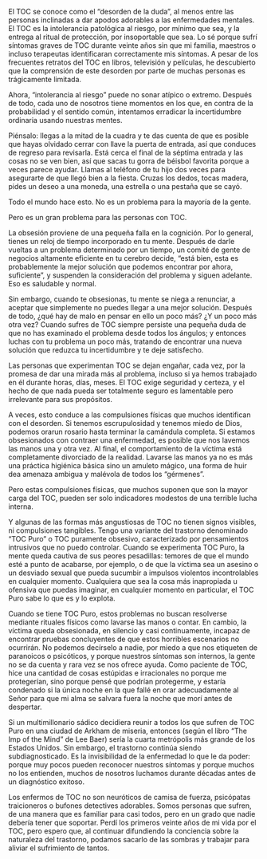 El TOC se conoce como el “desorden de la duda”, al menos entre las personas inclinadas a dar apodos adorables a las enfermedades mentales. El TOC es la intolerancia patológica al riesgo, por mínimo que sea, y la entrega al ritual de protección, por insoportable que sea. Lo sé porque sufrí síntomas graves de TOC durante veinte años sin que mi familia, maestros o incluso terapeutas identificaran correctamente mis síntomas. A pesar de los frecuentes retratos del TOC en libros, televisión y películas, he descubierto que la comprensión de este desorden por parte de muchas personas es trágicamente limitada.

Ahora, “intolerancia al riesgo” puede no sonar atípico o extremo. Después de todo, cada uno de nosotros tiene momentos en los que, en contra de la probabilidad y el sentido común, intentamos erradicar la incertidumbre ordinaria usando nuestras mentes.

Piénsalo: llegas a la mitad de la cuadra y te das cuenta de que es posible que hayas olvidado cerrar con llave la puerta de entrada, así que conduces de regreso para revisarla. Está cerca el final de la séptima entrada y las cosas no se ven bien, así que sacas tu gorra de béisbol favorita porque a veces parece ayudar. Llamas al teléfono de tu hijo dos veces para asegurarte de que llegó bien a la fiesta. Cruzas los dedos, tocas madera, pides un deseo a una moneda, una estrella o una pestaña que se cayó.

Todo el mundo hace esto. No es un problema para la mayoría de la gente.

Pero es un gran problema para las personas con TOC.

La obsesión proviene de una pequeña falla en la cognición. Por lo general, tienes un reloj de tiempo incorporado en tu mente. Después de darle vueltas a un problema determinado por un tiempo, un comité de gente de negocios altamente eficiente en tu cerebro decide, “está bien, esta es probablemente la mejor solución que podemos encontrar por ahora, suficiente”, y suspenden la consideración del problema y siguen adelante. Eso es saludable y normal.

Sin embargo, cuando te obsesionas, tu mente se niega a renunciar, a aceptar que simplemente no puedes llegar a una mejor solución. Después de todo, ¿qué hay de malo en pensar en ello un poco más? ¿Y un poco más otra vez? Cuando sufres de TOC siempre persiste una pequeña duda de que no has examinado el problema desde todos los ángulos; y entonces luchas con tu problema un poco más, tratando de encontrar una nueva solución que reduzca tu incertidumbre y te deje satisfecho.

Las personas que experimentan TOC  se dejan engañar, cada vez, por la promesa de dar una mirada más al problema, incluso si ya hemos trabajado en él durante horas, días, meses. El TOC exige seguridad y certeza, y el hecho de que nada pueda ser totalmente seguro es lamentable pero irrelevante para sus propósitos.

A veces, esto conduce a las compulsiones físicas que muchos identifican con el desorden. Si tenemos escrupulosidad y tenemos miedo de Dios, podemos orarun rosario hasta terminar la camándula completa. Si estamos obsesionados con contraer una enfermedad, es posible que nos lavemos las manos una y otra vez. Al final, el comportamiento de la víctima está completamente divorciado de la realidad. Lavarse las manos ya no es más una práctica higiénica básica sino un amuleto mágico, una forma de huir dea amenaza ambigua y malévola de todos los “gérmenes”.

Pero estas compulsiones físicas, que muchos suponen que son la mayor carga del TOC, pueden ser solo indicadores modestos de una terrible lucha interna.

Y algunas de las formas más angustiosas de TOC no tienen signos visibles, ni compulsiones tangibles. Tengo una variante del trastorno denominado “TOC Puro” o TOC puramente obsesivo, caracterizado por pensamientos intrusivos que no puedo controlar. Cuando se experimenta TOC Puro, la mente queda cautiva de sus peores pesadillas: temores de que el mundo esté a punto de acabarse, por ejemplo, o de que la víctima sea un asesino o un desviado sexual que pueda sucumbir a impulsos violentos incontrolables en cualquier momento. Cualquiera que sea la cosa más inapropiada u ofensiva que puedas imaginar, en cualquier momento en particular, el TOC Puro sabe lo que es y lo explota.

Cuando se tiene TOC Puro, estos problemas no buscan resolverse mediante rituales físicos como lavarse las manos o contar. En cambio, la víctima queda obsesionada, en silencio y casi continuamente, incapaz de encontrar pruebas concluyentes de que estos horribles escenarios no ocurrirán. No podemos decírselo a nadie, por miedo a que nos etiqueten de paranoicos o psicóticos, y porque nuestros síntomas son internos, la gente no se da cuenta y rara vez se nos ofrece ayuda. Como paciente de TOC, hice una cantidad de cosas estúpidas e irracionales no porque me protegerían, sino porque pensé que podrían protegerme, y estaría condenado si la única noche en la que fallé en orar adecuadamente al Señor para que mi alma se salvara fuera la noche que morí antes de despertar.

Si un multimillonario sádico decidiera reunir a todos los que sufren de TOC Puro en una ciudad de Arkham de miseria, entonces (según el libro “The Imp of the Mind” de Lee Baer) sería la cuarta metrópolis más grande de los Estados Unidos. Sin embargo, el trastorno continúa siendo subdiagnosticado. Es la invisibilidad de la enfermedad lo que le da poder: porque muy pocos pueden reconocer nuestros síntomas y porque muchos no los entienden, muchos de nosotros luchamos durante décadas antes de un diagnóstico exitoso.

Los enfermos de TOC no son neuróticos de camisa de fuerza, psicópatas traicioneros o bufones detectives adorables. Somos personas que sufren, de una manera que es familiar para casi todos, pero en un grado que nadie debería tener que soportar. Perdí los primeros veinte años de mi vida por el TOC, pero espero que, al continuar difundiendo la conciencia sobre la naturaleza del trastorno, podamos sacarlo de las sombras y trabajar para aliviar el sufrimiento de tantos.
